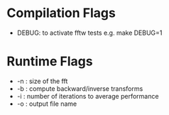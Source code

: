 # Compilation Flags

- DEBUG: to activate fftw tests
  e.g. make DEBUG=1

# Runtime Flags
- -n     : size of the fft
- -b     : compute backward/inverse transforms
- -i     : number of iterations to average performance
- -o     : output file name

